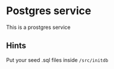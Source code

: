 # Postgres service

This is a prostgres service

## Hints

Put your seed .sql files inside `/src/initdb`
